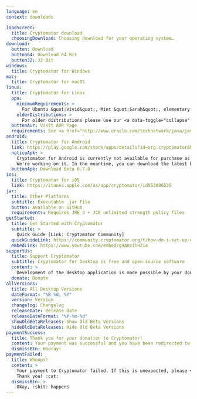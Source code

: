 ```yaml
---
language: en
context: downloads

loadScreen:
  title: Cryptomator download
  choosingDownload: Choosing download for your operating system…
download:
  button: Download
  button64: Download 64 Bit
  button32: 32 Bit
windows:
  title: Cryptomator for Windows
mac:
  title: Cryptomator for macOS
linux:
  title: Cryptomator for Linux
  ppa:
    minimumRequirements: >
      For Ubuntu &quot;Vivid&quot;, Mint &quot;Sarah&quot;, elementary OS &quot;Loki&quot;, or other distributions based on Ubuntu from 15.04 onwards
    olderDistributions: >
      For older distributions please use our <a data-toggle="collapse" data-parent="#linuxDownloadPanel" href="#linuxDownloadDeb">.deb package</a>.
  buttonAur: Visit AUR Page
  requirements: See <a href="http://www.oracle.com/technetwork/java/javase/certconfig-2095354.html" target="_blank">detailed system requirements</a>
android:
  title: Cryptomator for Android
  link: https://play.google.com/store/apps/details?id=org.cryptomator&hl=en
  noticeApk: >
    Cryptomator for Android is currently not available for purchase as APK download.<br/>
    We're working on it. In the meantime, you can download the latest beta version.
  buttonApk: Download Beta 0.7.0
ios:
  title: Cryptomator for iOS
  link: https://itunes.apple.com/us/app/cryptomator/id953086535
jar:
  title: Other Platforms
  subtitle: Executable .jar File
  button: Available on GitHub
  requirements: Requires JRE 8 + JCE unlimited strength policy files
getStarted:
  title: Get Started with Cryptomator
  subtitle: >
    Quick Guide [Link: Cryptomator Community]
  quickGuideLink: https://community.cryptomator.org/t/how-do-i-set-up-cryptomator/26
  embedLink: https://www.youtube.com/embed/g9A0zihHZ14
supportUs:
  title: Support Cryptomator
  subtitle: Cryptomator for Desktop is free and open-source software
  content: >
    Development of the desktop application is made possible by your donation. :rocket:
  donate: Donate
allVersions:
  title: All Desktop Versions
  dateFormat: "%B %d, %Y"
  version: Version
  changelog: Changelog
  releaseDate: Release Date
  releaseDateFormat: "%Y-%m-%d"
  showOldBetaReleases: Show Old Beta Versions
  hideOldBetaReleases: Hide Old Beta Versions
paymentSuccess:
  title: Thank you for your donation to Cryptomator!
  content: Your payment was successful and you have been redirected to the Downloads page. Happy crypting!
  dismissBtn: Hooray!
paymentFailed:
  title: Whoops!
  content: >
    Your payment to Cryptomator failed. If this is unexpected, please <a href="/contact">contact our support team</a>.<br/>
    Thank you! :cat:
  dismissBtn: >
    Okay, :shit: happens
---
```

